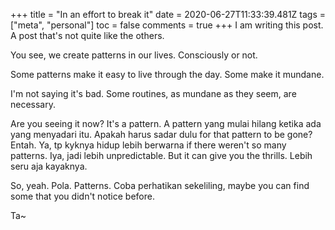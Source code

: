 +++
title = "In an effort to break it"
date = 2020-06-27T11:33:39.481Z
tags = ["meta", "personal"]
toc = false
comments = true
+++
I am writing this post. A post that's not quite like the others.

<!--more-->

You see, we create patterns in our lives. Consciously or not.

Some patterns make it easy to live through the day. Some make it mundane.

I'm not saying it's bad. Some routines, as mundane as they seem, are necessary.

Are you seeing it now? It's a pattern. A pattern yang mulai hilang ketika ada yang
menyadari itu. Apakah harus sadar dulu for that pattern to be gone? Entah. Ya, tp kyknya
hidup lebih berwarna if there weren't so many patterns. Iya, jadi lebih unpredictable. But
it can give you the thrills. Lebih seru aja kayaknya.

So, yeah. Pola. Patterns. Coba perhatikan sekeliling, maybe you can find some that you didn't notice before.

Ta~